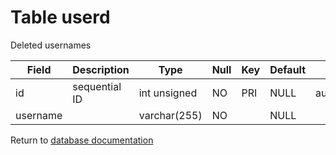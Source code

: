 Table userd
===========
Deleted usernames

| Field | Description | Type | Null | Key | Default | Extra |
| ----- | ----------- | ---- | ---- | --- | ------- | ----- |
| id | sequential ID | int unsigned | NO | PRI | NULL | auto_increment |    
| username |  | varchar(255) | NO |  | NULL |  |    

Return to [database documentation](help/database)
